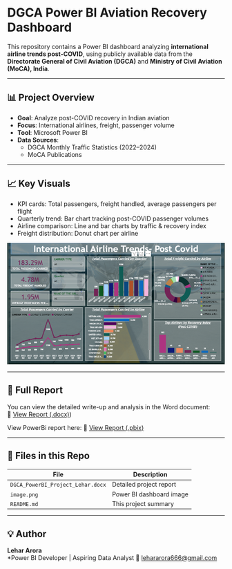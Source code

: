# DGCA Power BI Aviation Recovery Dashboard

This repository contains a Power BI dashboard analyzing **international airline trends post-COVID**, using publicly available data from the **Directorate General of Civil Aviation (DGCA)** and **Ministry of Civil Aviation (MoCA), India**.

---

## 📊 Project Overview

- **Goal**: Analyze post-COVID recovery in Indian aviation
- **Focus**: International airlines, freight, passenger volume
- **Tool**: Microsoft Power BI
- **Data Sources**:
  - DGCA Monthly Traffic Statistics (2022–2024)
  - MoCA Publications

---

## 📈 Key Visuals

- KPI cards: Total passengers, freight handled, average passengers per flight  
- Quarterly trend: Bar chart tracking post-COVID passenger volumes  
- Airline comparison: Line and bar charts by traffic & recovery index  
- Freight distribution: Donut chart per airline

![Dashboard Screenshot](image.png)

---

## 📄 Full Report

You can view the detailed write-up and analysis in the Word document:  
📎 [View Report (.docx)](https://testpbilehar-my.sharepoint.com/:w:/g/personal/lehararora_testpbilehar_onmicrosoft_com/EY6JGmLG8lNJsIpg9zTAEYcBo6n5QIRxvPWVDJRkNrE7Iw?e=fzaa1O))

View PowerBi report here: 
📎 [View Report (.pbix)](https://app.powerbi.com/links/f6hHZT_tZG?ctid=aa2e8cd3-d01f-4f96-92ce-1f4dd6e178e7&pbi_source=linkShare&bookmarkGuid=2726d5a0-7c41-4da4-94ba-5b60e71281a2)

---

## 📁 Files in this Repo

| File                        | Description                            |
|-----------------------------|----------------------------------------|
| `DGCA_PowerBI_Project_Lehar.docx` | Detailed project report            |
| `image.png`             | Power BI dashboard image               |
| `README.md`                 | This project summary                   |

---

## 💡 Author

**Lehar Arora**  
*Power BI Developer | Aspiring Data Analyst
📧 lehararora666@gmail.com
